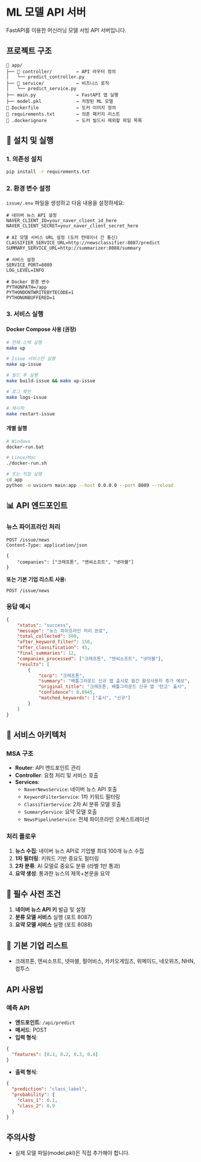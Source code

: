 # ML 모델 API 서버

FastAPI를 이용한 머신러닝 모델 서빙 API 서버입니다.

## 프로젝트 구조

```
📁 app/
├── 📁 controller/         ← API 라우터 정의
│   └── predict_controller.py
├── 📁 service/            ← 비즈니스 로직
│   └── predict_service.py
├── main.py               ← FastAPI 앱 실행
├── model.pkl             ← 저장된 ML 모델
📄 Dockerfile              ← 도커 이미지 정의
📄 requirements.txt        ← 의존 패키지 리스트
📄 .dockerignore           ← 도커 빌드시 제외할 파일 목록
```

## 🚀 설치 및 실행

### 1. 의존성 설치
```bash
pip install -r requirements.txt
```

### 2. 환경 변수 설정
`issue/.env` 파일을 생성하고 다음 내용을 설정하세요:

```env
# 네이버 뉴스 API 설정
NAVER_CLIENT_ID=your_naver_client_id_here
NAVER_CLIENT_SECRET=your_naver_client_secret_here

# AI 모델 서비스 URL 설정 (도커 컨테이너 간 통신)
CLASSIFIER_SERVICE_URL=http://newsclassifier:8087/predict
SUMMARY_SERVICE_URL=http://summarizer:8088/summary

# 서비스 설정
SERVICE_PORT=8089
LOG_LEVEL=INFO

# Docker 환경 변수
PYTHONPATH=/app
PYTHONDONTWRITEBYTECODE=1
PYTHONUNBUFFERED=1
```

### 3. 서비스 실행

#### Docker Compose 사용 (권장)
```bash
# 전체 스택 실행
make up

# Issue 서비스만 실행
make up-issue

# 빌드 후 실행
make build-issue && make up-issue

# 로그 확인
make logs-issue

# 재시작
make restart-issue
```

#### 개별 실행
```bash
# Windows
docker-run.bat

# Linux/Mac
./docker-run.sh

# 또는 직접 실행
cd app
python -m uvicorn main:app --host 0.0.0.0 --port 8089 --reload
```

## 📊 API 엔드포인트

### 뉴스 파이프라인 처리
```http
POST /issue/news
Content-Type: application/json

{
    "companies": ["크래프톤", "엔씨소프트", "넷마블"]
}
```

**또는 기본 기업 리스트 사용:**
```http
POST /issue/news
```

### 응답 예시
```json
{
    "status": "success",
    "message": "뉴스 파이프라인 처리 완료",
    "total_collected": 500,
    "after_keyword_filter": 150,
    "after_classification": 45,
    "final_summaries": 12,
    "companies_processed": ["크래프톤", "엔씨소프트", "넷마블"],
    "results": [
        {
            "corp": "크래프톤",
            "summary": "배틀그라운드 신규 맵 출시로 월간 활성사용자 증가 예상",
            "original_title": "크래프톤, 배틀그라운드 신규 맵 '탄고' 출시",
            "confidence": 0.8945,
            "matched_keywords": ["출시", "신규"]
        }
    ]
}
```

## 🔧 서비스 아키텍처

### MSA 구조
- **Router**: API 엔드포인트 관리
- **Controller**: 요청 처리 및 서비스 호출
- **Services**: 
  - `NaverNewsService`: 네이버 뉴스 API 호출
  - `KeywordFilterService`: 1차 키워드 필터링
  - `ClassifierService`: 2차 AI 분류 모델 호출
  - `SummaryService`: 요약 모델 호출
  - `NewsPipelineService`: 전체 파이프라인 오케스트레이션

### 처리 플로우
1. **뉴스 수집**: 네이버 뉴스 API로 기업별 최대 100개 뉴스 수집
2. **1차 필터링**: 키워드 기반 중요도 필터링
3. **2차 분류**: AI 모델로 중요도 분류 (라벨 1만 통과)
4. **요약 생성**: 통과한 뉴스의 제목+본문을 요약

## 🎯 필수 사전 조건

1. **네이버 뉴스 API 키** 발급 및 설정
2. **분류 모델 서비스** 실행 (포트 8087)
3. **요약 모델 서비스** 실행 (포트 8088)

## 📝 기본 기업 리스트
- 크래프톤, 엔씨소프트, 넷마블, 펄어비스, 카카오게임즈, 위메이드, 네오위즈, NHN, 컴투스

## API 사용법

### 예측 API

- **엔드포인트**: `/api/predict`
- **메서드**: POST
- **입력 형식**:
```json
{
  "features": [0.1, 0.2, 0.3, 0.4]
}
```
- **출력 형식**:
```json
{
  "prediction": "class_label",
  "probability": {
    "class_1": 0.1,
    "class_2": 0.9
  }
}
```

## 주의사항

- 실제 모델 파일(model.pkl)은 직접 추가해야 합니다. 